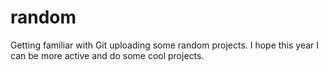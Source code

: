 # random
Getting familiar with Git uploading some random projects. I hope this year I can be more active and do some cool projects.
